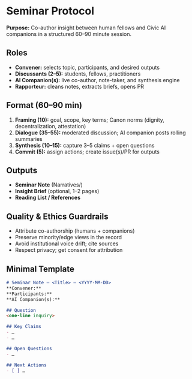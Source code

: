 # Seminar Protocol

**Purpose:** Co-author insight between human fellows and Civic AI companions in a structured 60–90 minute session.

## Roles
- **Convener:** selects topic, participants, and desired outputs
- **Discussants (2–5):** students, fellows, practitioners
- **AI Companion(s):** live co-author, note-taker, and synthesis engine
- **Rapporteur:** cleans notes, extracts briefs, opens PR

## Format (60–90 min)
1. **Framing (10):** goal, scope, key terms; Canon norms (dignity, decentralization, attestation)
2. **Dialogue (35–55):** moderated discussion; AI companion posts rolling summaries
3. **Synthesis (10–15):** capture 3–5 claims + open questions
4. **Commit (5):** assign actions; create issue(s)/PR for outputs

## Outputs
- **Seminar Note** (Narratives/)
- **Insight Brief** (optional, 1–2 pages)
- **Reading List / References**

## Quality & Ethics Guardrails
- Attribute co-authorship (humans + companions)
- Preserve minority/edge views in the record
- Avoid institutional voice drift; cite sources
- Respect privacy; get consent for attribution

## Minimal Template
```md
# Seminar Note — <Title> — <YYYY-MM-DD>
**Convener:**  
**Participants:**  
**AI Companion(s):**  

## Question
<one-line inquiry>

## Key Claims
- …
- …

## Open Questions
- …

## Next Actions
- [ ] …

